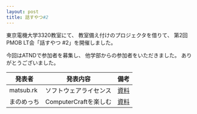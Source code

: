 ```yaml
---
layout: post
title: 話すやつ#2
---
```

東京電機大学3320教室にて、
教室備え付けのプロジェクタを借りて、
第2回PMOB LT会「話すやつ #2」を開催しました。

今回はATNDで参加者を募集し、
他学部からの参加者をいただきました。
ありがとうございました。

| 発表者     | 発表内容 | 備考 |
|------------|----------|------|
| matsub.rk  | ソフトウェアライセンス | [資料](http://matsub.github.io/slides/LT_license/) |
| まのめっち | ComputerCraftを楽しむ | [資料](http://asatake.github.io/slides/pmobLT01/) |
